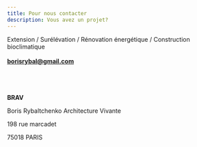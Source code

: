 ```yaml
---
title: Pour nous contacter
description: Vous avez un projet?
---
```

Extension / Surélévation / Rénovation énergétique / Construction bioclimatique
</br>
</br>
**borisrybal@gmail.com**
</br>
</br>
</br>
</br>
</br>
**BRAV**

Boris Rybaltchenko Architecture Vivante

198 rue marcadet

75018 PARIS
